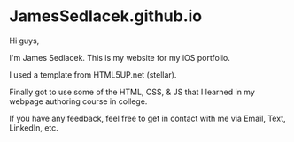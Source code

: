 # JamesSedlacek.github.io

Hi guys,

I'm James Sedlacek. This is my website for my iOS portfolio. 

I used a template from HTML5UP.net (stellar).

Finally got to use some of the HTML, CSS, & JS that I learned in my webpage authoring course in college.

If you have any feedback, feel free to get in contact with me via Email, Text, LinkedIn, etc. 
